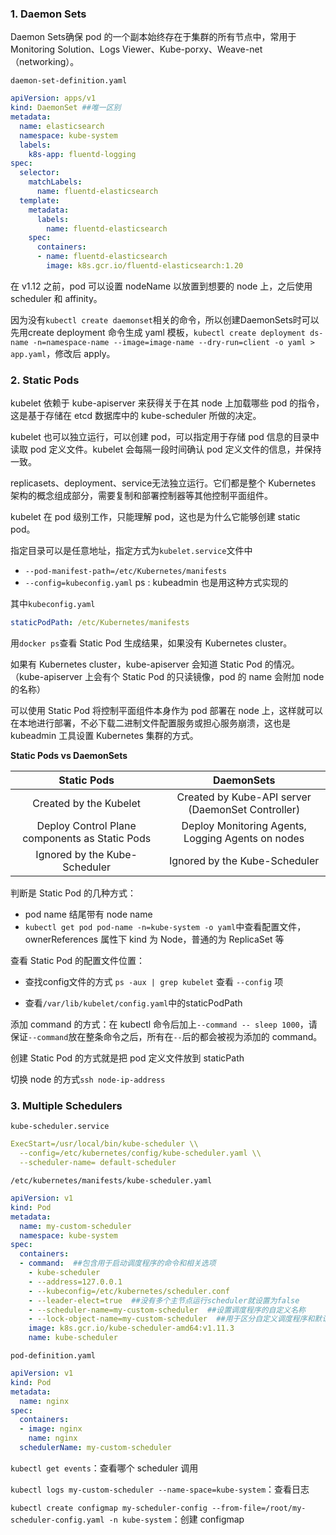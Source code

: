 ### 1. Daemon Sets

Daemon Sets确保 pod 的一个副本始终存在于集群的所有节点中，常用于 Monitoring Solution、Logs Viewer、Kube-porxy、Weave-net（networking）。

`daemon-set-definition.yaml`

```yaml
apiVersion: apps/v1
kind: DaemonSet ##唯一区别
metadata:
  name: elasticsearch
  namespace: kube-system
  labels:
    k8s-app: fluentd-logging
spec:
  selector:
    matchLabels:
      name: fluentd-elasticsearch
  template:
    metadata:
      labels:
        name: fluentd-elasticsearch
    spec:
      containers:
      - name: fluentd-elasticsearch
        image: k8s.gcr.io/fluentd-elasticsearch:1.20
```

在 v1.12 之前，pod 可以设置 nodeName 以放置到想要的 node 上，之后使用 scheduler 和 affinity。

因为没有`kubectl create daemonset`相关的命令，所以创建DaemonSets时可以先用create deployment 命令生成 yaml 模板，`kubectl create deployment ds-name -n=namespace-name --image=image-name --dry-run=client -o yaml > app.yaml`，修改后 apply。

### 2. Static Pods

kubelet 依赖于 kube-apiserver 来获得关于在其 node 上加载哪些 pod 的指令，这是基于存储在 etcd 数据库中的 kube-scheduler 所做的决定。

kubelet 也可以独立运行，可以创建 pod，可以指定用于存储 pod 信息的目录中读取 pod 定义文件。kubelet 会每隔一段时间确认 pod 定义文件的信息，并保持一致。

replicasets、deployment、service无法独立运行。它们都是整个 Kubernetes 架构的概念组成部分，需要复制和部署控制器等其他控制平面组件。

kubelet 在 pod 级别工作，只能理解 pod，这也是为什么它能够创建 static pod。

指定目录可以是任意地址，指定方式为`kubelet.service`文件中

- `--pod-manifest-path=/etc/Kubernetes/manifests`
- `--config=kubeconfig.yaml` ps : kubeadmin 也是用这种方式实现的

其中`kubeconfig.yaml`

```yaml
staticPodPath: /etc/Kubernetes/manifests
```

用`docker ps`查看 Static Pod 生成结果，如果没有 Kubernetes cluster。

如果有 Kubernetes cluster，kube-apiserver 会知道 Static Pod 的情况。（kube-apiserver 上会有个 Static Pod 的只读镜像，pod 的 name 会附加 node 的名称）

可以使用 Static Pod 将控制平面组件本身作为 pod 部署在 node 上，这样就可以在本地进行部署，不必下载二进制文件配置服务或担心服务崩溃，这也是 kubeadmin 工具设置 Kubernetes 集群的方式。

**Static Pods vs DaemonSets**

|                  Static Pods                   |                    DaemonSets                     |
| :--------------------------------------------: | :-----------------------------------------------: |
|             Created by the Kubelet             | Created by Kube-API server (DaemonSet Controller) |
| Deploy Control Plane components as Static Pods | Deploy Monitoring Agents, Logging Agents on nodes |
|         Ignored by the Kube-Scheduler          |           Ignored by the Kube-Scheduler           |



判断是 Static Pod 的几种方式：

- pod name 结尾带有 node name
- `kubectl get pod pod-name -n=kube-system -o yaml`中查看配置文件，ownerReferences 属性下 kind 为 Node，普通的为 ReplicaSet 等

查看 Static Pod 的配置文件位置：

- 查找config文件的方式 `ps -aux | grep kubelet` 查看 `--config` 项

- 查看`/var/lib/kubelet/config.yaml`中的staticPodPath



添加 command 的方式：在 kubectl 命令后加上`--command -- sleep 1000`，请保证`--command`放在整条命令之后，所有在`--`后的都会被视为添加的 command。

创建 Static Pod 的方式就是把 pod 定义文件放到 staticPath

切换 node 的方式`ssh node-ip-address`

### 3. Multiple Schedulers

`kube-scheduler.service`

```yaml
ExecStart=/usr/local/bin/kube-scheduler \\
  --config=/etc/kubernetes/config/kube-scheduler.yaml \\
  --scheduler-name= default-scheduler  
```

`/etc/kubernetes/manifests/kube-scheduler.yaml  `

```yaml
apiVersion: v1
kind: Pod
metadata:
  name: my-custom-scheduler
  namespace: kube-system
spec:
  containers:
  - command:  ##包含用于启动调度程序的命令和相关选项
    - kube-scheduler
    - --address=127.0.0.1
    - --kubeconfig=/etc/kubernetes/scheduler.conf
    - --leader-elect=true  ##没有多个主节点运行scheduler就设置为false
    - --scheduler-name=my-custom-scheduler  ##设置调度程序的自定义名称
    - --lock-object-name=my-custom-scheduler  ##用于区分自定义调度程序和默认调度程序
    image: k8s.gcr.io/kube-scheduler-amd64:v1.11.3
    name: kube-scheduler
```

`pod-definition.yaml`

```yaml
apiVersion: v1
kind: Pod
metadata:
  name: nginx
spec:
  containers:
  - image: nginx
    name: nginx
  schedulerName: my-custom-scheduler
```

`kubectl get events`：查看哪个 scheduler 调用

`kubectl logs my-custom-scheduler --name-space=kube-system`：查看日志

`kubectl create configmap my-scheduler-config --from-file=/root/my-scheduler-config.yaml -n kube-system`：创建 configmap